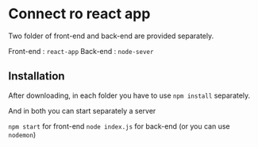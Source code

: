 # Connect ro react app


Two folder of front-end and back-end are provided separately.

Front-end : `react-app`
Back-end : `node-sever`

## Installation 
After downloading, in each folder you have to use `npm install` separately.

And in both you can start separately a server

`npm start` for front-end
`node index.js` for back-end (or you can use `nodemon`)
